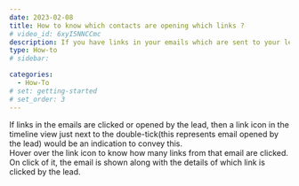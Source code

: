 ```yaml
---
date: 2023-02-08
title: How to know which contacts are opening which links ?
# video_id: 6xyI5NNCCmc
description: If you have links in your emails which are sent to your leads and if you want to know which contacts have clicked on the links.
type: How-to
# sidebar:

categories:
  - How-To
# set: getting-started
# set_order: 3
---
```

If links in the emails are clicked or opened by the lead, then a link icon in the timeline view just next to the double-tick(this represents email opened by the lead) would be an indication to convey this.  
Hover over the link icon to know how many links from that email are clicked.  
On click of it, the email is shown along with the details of which link is clicked by the lead.